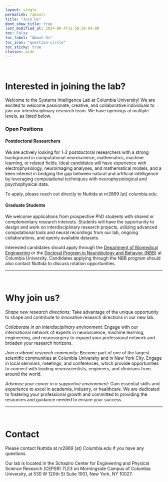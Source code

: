 ```yaml
---
layout: single
permalink: /about/
title: "Join Us"
dont_show_title: true
last_modified_at: 2024-06-4T11:59:26-04:00
toc: False
toc_label: "About Us"
toc_icon: "question-circle"
toc_sticky: true
classes: wide
---
```

<br>

# Interested in joining the lab?

Welcome to the Systems Intelligence Lab at Columbia University! We are excited to welcome passionate, creative, and collaborative individuals to join our interdisciplinary research team. We have openings at multiple levels, as listed below.

### Open Positions

#### Postdoctoral Researchers

We are actively looking for 1-2 postdoctoral researchers with a strong background in computational neuroscience, mathematics, machine learning, or related fields. Ideal candidates will have experience with electrophysiology, neuroimaging analyses, and mathematical models, and a keen interest in bridging the gap between natural and artificial intelligence by leveraging computational techniques with neurophysiological and psychophysical data.

To apply, please reach out directly to Nuttida at nr2869 [at] columbia.edu.

#### Graduate Students

We welcome applications from prospective PhD students with shared or complementary research interests. Students will have the opportunity to design and work on interdisciplinary research projects, utilizing advanced computational tools and neural recordings from our lab, ongoing collaborations, and openly available datasets.

Interested candidates should apply through the [Department of Biomedical Engineering](https://www.bme.columbia.edu/doctoral-program) or the [Doctoral Program in Neurobiology and Behavior (NBB)](https://www.neurosciencephd.columbia.edu/) at Columbia University. Candidates applying through the NBB program should also contact Nuttida to discuss rotation opportunities.

<hr>
<br>

# Why join us?

*Shape new research directions:* Take advantage of the unique opportunity to shape and contribute to innovative research directions in our new lab.


*Collaborate in an interdisciplinary environment:* Engage with our international network of experts in neuroscience, machine learning, engineering, and neurosurgery to expand your professional network and broaden your research horizons.


*Join a vibrant research community:* Become part of one of the largest scientific communities at Columbia University and in New York City. Engage in local seminars, meetings, and conferences, which provide opportunities to connect with leading neuroscientists, engineers, and clinicians from around the world.


*Advance your career in a supportive environment:* Gain essential skills and experience to excel in academia, industry, or healthcare. We are dedicated to fostering your professional growth and committed to providing the resources and guidance needed to ensure your success. 

<hr>
<br>

# Contact

Please contact Nuttida at nr2869 [at] Columbia.edu if you have any questions.


Our lab is located in the Schapiro Center for Engineering and Physical Science Research (CEPSR) 7LE3 on Morningside Campus of Columbia University, at 530 W 120th St Suite 1001, New York, NY 10027.



